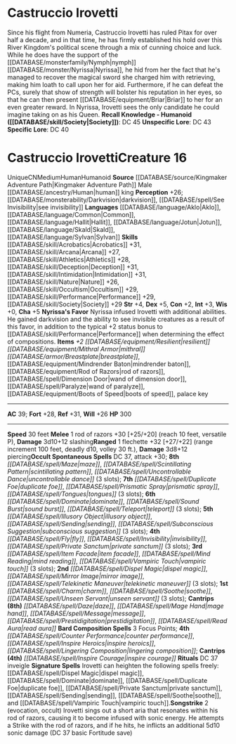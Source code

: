 ﻿---
ac: '39'
alignment: CN
all_resistance: null
burrow_speed: null
charisma: '+5'
climb_speed: null
constitution: '+2'
creature_ability:
- Nyrissa's Favor
- Signature Spells
- Songstrike
creature_family: null
description: 'Since his flight from Numeria, Castruccio Irovetti has ruled Pitax for
  over half a decade, and in that time, he has firmly established his hold over this
  River Kingdom''s political scene through a mix of cunning choice and luck. While
  he does have the support of the [[DATABASE/monsterfamily/Nymph|nymph]] [[DATABASE/monster/Nyrissa|Nyrissa]]
  , he hid from her the fact that he''s managed to recover the magical sword she charged
  him with retrieving, making him loath to call upon her for aid. Furthermore, if
  he can defeat the PCs, surely that show of strength will bolster his reputation
  in her eyes, so that he can then present [[DATABASE/equipment/Briar|Briar]] to her
  for an even greater reward. In Nyrissa, Irovetti sees the only candidate he could
  imagine taking on as his Queen.<br/><br/><b><u>Recall Knowledge - Humanoid</u> (
  [[DATABASE/skill/Society|Society]] )</b>: DC 45<br/><b><u>Unspecific Lore</u></b>:
  DC 43<br/><b><u>Specific Lore</u></b>: DC 40'
dexterity: '+5'
element: null
fly_speed: null
fortitude: '+28'
hp: '300'
id: '2189'
immunity: null
intelligence: '+3'
land_speed: '30'
language:
- '[[DATABASE/language/Aklo|Aklo]]'
- '[[DATABASE/language/Common|Common]]'
- '[[DATABASE/language/Hallit|Hallit]]'
- '[[DATABASE/language/Jotun|Jotun]]'
- '[[DATABASE/language/Skald|Skald]]'
- '[[DATABASE/language/Sylvan|Sylvan]]'
level: '16'
max_speed: '30'
name: Castruccio Irovetti
perception: '+26'
rarity: Unique
reflex: '+31'
resistance: null
rus_type_level: null
sense:
- '[[DATABASE/monsterability/Darkvision|darkvision]]'
- '[[DATABASE/spell/See Invisibility|see invisibility]]'
size: Medium
skill:
- '[[DATABASE/skill/Acrobatics|Acrobatics]] +31'
- '[[DATABASE/skill/Arcana|Arcana]] +27'
- '[[DATABASE/skill/Athletics|Athletics]] +28'
- '[[DATABASE/skill/Deception|Deception]] +31'
- '[[DATABASE/skill/Intimidation|Intimidation]] +31'
- '[[DATABASE/skill/Nature|Nature]] +26'
- '[[DATABASE/skill/Occultism|Occultism]] +29'
- '[[DATABASE/skill/Performance|Performance]] +29'
- '[[DATABASE/skill/Society|Society]] +29'
source: '[[DATABASE/source/Kingmaker Adventure Path|Kingmaker Adventure Path]]'
speed:
- 30 feet
spell:
- '[[DATABASE/spell/Charm|Charm]]'
- '[[DATABASE/spell/Counter Performance|CounterPerformance]]'
- '[[DATABASE/spell/Daze|Daze]]'
- '[[DATABASE/spell/Dispel Magic|Dispel Magic]]'
- '[[DATABASE/spell/Dominate|Dominate]]'
- '[[DATABASE/spell/Duplicate Foe|Duplicate Foe]]'
- '[[DATABASE/spell/Fly|Fly]]'
- '[[DATABASE/spell/Illusory Object|Illusory Object]]'
- '[[DATABASE/spell/Inspire Courage|Inspire Courage]]'
- '[[DATABASE/spell/Inspire Heroics|Inspire Heroics]]'
- '[[DATABASE/spell/Invisibility|Invisibility]]'
- '[[DATABASE/spell/Item Facade|Item Facade]]'
- '[[DATABASE/spell/Lingering Composition|Lingering Composition]]'
- '[[DATABASE/spell/Mage Hand|Mage Hand]]'
- '[[DATABASE/spell/Maze|Maze]]'
- '[[DATABASE/spell/Message|Message]]'
- '[[DATABASE/spell/Mind Reading|Mind Reading]]'
- '[[DATABASE/spell/Mirror Image|Mirror Image]]'
- '[[DATABASE/spell/Prestidigitation|Prestidigitation]]'
- '[[DATABASE/spell/Prismatic Spray|Prismatic Spray]]'
- '[[DATABASE/spell/Private Sanctum|Private Sanctum]]'
- '[[DATABASE/spell/Read Aura|Read Aura]]'
- '[[DATABASE/spell/Scintillating Pattern|Scintillating Pattern]]'
- '[[DATABASE/spell/Sending|Sending]]'
- '[[DATABASE/spell/Soothe|Soothe]]'
- '[[DATABASE/spell/Sound Burst|Sound Burst]]'
- '[[DATABASE/spell/Subconscious Suggestion|Subconscious Suggestion]]'
- '[[DATABASE/spell/Telekinetic Maneuver|Telekinetic Maneuver]]'
- '[[DATABASE/spell/Teleport|Teleport]]'
- '[[DATABASE/spell/Tongues|Tongues]]'
- '[[DATABASE/spell/Uncontrollable Dance|Uncontrollable Dance]]'
- '[[DATABASE/spell/Unseen Servant|Unseen Servant]]'
- '[[DATABASE/spell/Vampiric Touch|Vampiric Touch]]'
strength: '+4'
strength_req: '4'
strongest_save:
- Reflex
swim_speed: null
trait:
- '[[DATABASE/trait/Human|Human]]'
- '[[DATABASE/trait/Humanoid|Humanoid]]'
- '[[DATABASE/trait/Unique|Unique]]'
type: Creature
vision: Darkvision
weakest_save:
- Will
weakness: null
will: '+26'
wisdom: '+0'

---
# Castruccio Irovetti

Since his flight from Numeria, Castruccio Irovetti has ruled Pitax for over half a decade, and in that time, he has firmly established his hold over this River Kingdom's political scene through a mix of cunning choice and luck. While he does have the support of the [[DATABASE/monsterfamily/Nymph|nymph]] [[DATABASE/monster/Nyrissa|Nyrissa]], he hid from her the fact that he's managed to recover the magical sword she charged him with retrieving, making him loath to call upon her for aid. Furthermore, if he can defeat the PCs, surely that show of strength will bolster his reputation in her eyes, so that he can then present [[DATABASE/equipment/Briar|Briar]] to her for an even greater reward. In Nyrissa, Irovetti sees the only candidate he could imagine taking on as his Queen.
**Recall Knowledge - Humanoid ([[DATABASE/skill/Society|Society]])**: DC 45
**Unspecific Lore**: DC 43
**Specific Lore**: DC 40

# Castruccio Irovetti<span class="item-type">Creature 16</span>

<span class="trait-unique item-trait">Unique</span><span class="trait-alignment item-trait">CN</span><span class="trait-size item-trait">Medium</span><span class="item-trait">Human</span><span class="item-trait">Humanoid</span>
**Source** [[DATABASE/source/Kingmaker Adventure Path|Kingmaker Adventure Path]]
Male [[DATABASE/ancestry/Human|human]] king
**Perception** +26; [[DATABASE/monsterability/Darkvision|darkvision]], [[DATABASE/spell/See Invisibility|see invisibility]]
**Languages** [[DATABASE/language/Aklo|Aklo]], [[DATABASE/language/Common|Common]], [[DATABASE/language/Hallit|Hallit]], [[DATABASE/language/Jotun|Jotun]], [[DATABASE/language/Skald|Skald]], [[DATABASE/language/Sylvan|Sylvan]]
**Skills** [[DATABASE/skill/Acrobatics|Acrobatics]] +31, [[DATABASE/skill/Arcana|Arcana]] +27, [[DATABASE/skill/Athletics|Athletics]] +28, [[DATABASE/skill/Deception|Deception]] +31, [[DATABASE/skill/Intimidation|Intimidation]] +31, [[DATABASE/skill/Nature|Nature]] +26, [[DATABASE/skill/Occultism|Occultism]] +29, [[DATABASE/skill/Performance|Performance]] +29, [[DATABASE/skill/Society|Society]] +29
**Str** +4, **Dex** +5, **Con** +2, **Int** +3, **Wis** +0, **Cha** +5
**Nyrissa's Favor** Nyrissa infused Irovetti with additional abilities. He gained darkvision and the ability to see invisible creatures as a result of this favor, in addition to the typical +2 status bonus to [[DATABASE/skill/Performance|Performance]] when determining the effect of compositions.
**Items** _+2 [[DATABASE/equipment/Resilient|resilient]] [[DATABASE/equipment/Mithral Armor|mithral]] [[DATABASE/armor/Breastplate|breastplate]]_, [[DATABASE/equipment/Mindrender Baton|mindrender baton]], [[DATABASE/equipment/Rod of Razors|rod of razors]], [[DATABASE/spell/Dimension Door|wand of dimension door]], [[DATABASE/spell/Paralyze|wand of paralyze]], [[DATABASE/equipment/Boots of Speed|boots of speed]], palace key

---
**AC** 39; **Fort** +28, **Ref** +31, **Will** +26
**HP** 300

---
**Speed** 30 feet
<span class="in-box-ability">**Melee** <span class="action-icon">1</span> rod of razors +30 [+25/+20] (reach 10 feet, versatile P), **Damage** 3d10+12 slashing</span><span class="in-box-ability">**Ranged** <span class="action-icon">1</span> flechette +32 [+27/+22] (range increment 100 feet, deadly d10, volley 30 ft.), **Damage** 3d8+12 piercing</span>**Occult Spontaneous Spells** DC 37, attack +30; **8th** _[[DATABASE/spell/Maze|maze]]_, _[[DATABASE/spell/Scintillating Pattern|scintillating pattern]]_, _[[DATABASE/spell/Uncontrollable Dance|uncontrollable dance]]_ (3 slots); **7th** _[[DATABASE/spell/Duplicate Foe|duplicate foe]]_, _[[DATABASE/spell/Prismatic Spray|prismatic spray]]_, _[[DATABASE/spell/Tongues|tongues]]_ (3 slots); **6th** _[[DATABASE/spell/Dominate|dominate]]_, _[[DATABASE/spell/Sound Burst|sound burst]]_, _[[DATABASE/spell/Teleport|teleport]]_ (3 slots); **5th** _[[DATABASE/spell/Illusory Object|illusory object]]_, _[[DATABASE/spell/Sending|sending]]_, _[[DATABASE/spell/Subconscious Suggestion|subconscious suggestion]]_ (3 slots); **4th** _[[DATABASE/spell/Fly|fly]]_, _[[DATABASE/spell/Invisibility|invisibility]]_, _[[DATABASE/spell/Private Sanctum|private sanctum]]_ (3 slots); **3rd** _[[DATABASE/spell/Item Facade|item facade]]_, _[[DATABASE/spell/Mind Reading|mind reading]]_, _[[DATABASE/spell/Vampiric Touch|vampiric touch]]_ (3 slots); **2nd** _[[DATABASE/spell/Dispel Magic|dispel magic]]_, _[[DATABASE/spell/Mirror Image|mirror image]]_, _[[DATABASE/spell/Telekinetic Maneuver|telekinetic maneuver]]_ (3 slots); **1st** _[[DATABASE/spell/Charm|charm]]_, _[[DATABASE/spell/Soothe|soothe]]_, _[[DATABASE/spell/Unseen Servant|unseen servant]]_ (3 slots); **Cantrips** **(8th)** _[[DATABASE/spell/Daze|daze]]_, _[[DATABASE/spell/Mage Hand|mage hand]]_, _[[DATABASE/spell/Message|message]]_, _[[DATABASE/spell/Prestidigitation|prestidigitation]]_, _[[DATABASE/spell/Read Aura|read aura]]_
**Bard Composition Spells** 3 Focus Points; **4th** _[[DATABASE/spell/Counter Performance|counter performance]]_, _[[DATABASE/spell/Inspire Heroics|inspire heroics]]_, _[[DATABASE/spell/Lingering Composition|lingering composition]]_; **Cantrips** **(4th)** _[[DATABASE/spell/Inspire Courage|inspire courage]]_
**Rituals** DC 37 inveigle
<span class="in-box-ability">**Signature Spells** Irovetti can heighten the following spells freely: [[DATABASE/spell/Dispel Magic|dispel magic]], [[DATABASE/spell/Dominate|dominate]], [[DATABASE/spell/Duplicate Foe|duplicate foe]], [[DATABASE/spell/Private Sanctum|private sanctum]], [[DATABASE/spell/Sending|sending]], [[DATABASE/spell/Soothe|soothe]], and [[DATABASE/spell/Vampiric Touch|vampiric touch]].</span><span class="in-box-ability">**Songstrike** <span class="action-icon">2</span> (evocation, occult) Irovetti sings out a short aria that resonates within his rod of razors, causing it to become infused with sonic energy. He attempts a Strike with the rod of razors, and if he hits, he inflicts an additional 5d10 sonic damage (DC 37 basic Fortitude save)</span>
